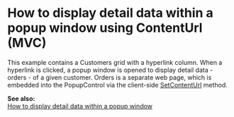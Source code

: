 # How to display detail data within a popup window using ContentUrl (MVC)


<p>This example contains a Customers grid with a hyperlink column. When a hyperlink is clicked, a popup window is opened to display detail data - orders - of a given customer. Orders is a separate web page, which is embedded into the PopupControl via the client-side <a href="http://documentation.devexpress.com/#AspNet/DevExpressWebASPxPopupControlScriptsASPxClientPopupControlBase_SetContentUrltopic"><u>SetContentUrl</u></a> method.</p><p><strong>See also:</strong><br />
<a href="https://www.devexpress.com/Support/Center/p/E2193">How to display detail data within a popup window</a><br />
</p>

<br/>


